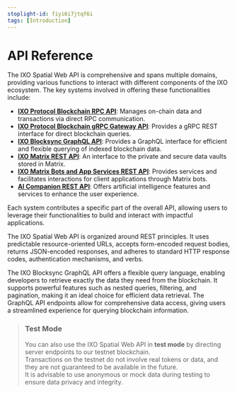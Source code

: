 ```yaml
---
stoplight-id: fiyi6i7jtqf6i
tags: [Introduction]
---
```


# API Reference

The IXO Spatial Web API is comprehensive and spans multiple domains, providing various functions to interact with different components of the IXO ecosystem. The key systems involved in offering these functionalities include:

- [**IXO Protocol Blockchain RPC API**](RPC-API/RPC-API-Overview.md): Manages on-chain data and transactions via direct RPC communication.
- [**IXO Protocol Blockchain gRPC Gateway API**](gRPC-Gateway/gRPC-Gateway-Overview.md): Provides a gRPC REST interface for direct blockchain queries.
- [**IXO Blocksync GraphQL API**](Blocksync-GraphQL-API/Blocksync-GraphQL-API-Overview.md): Provides a GraphQL interface for efficient and flexible querying of indexed blockchain data.
- [**IXO Matrix REST API**](Matrix-REST-API/Matrix-REST-API-Overview.md): An interface to the private and secure data vaults stored in Matrix.
- [**IXO Matrix Bots and App Services REST API**](Matrix-Bots-App-Services-REST-API/Matrix-Bots-App-Services-REST-API-Overview.md): Provides services and facilitates interactions for client applications through Matrix bots.
- [**AI Companion REST API**](AI-Companion-REST-API/AI-Companion-REST-API-Overview.md): Offers artificial intelligence features and services to enhance the user experience.

Each system contributes a specific part of the overall API, allowing users to leverage their functionalities to build and interact with impactful applications.

The IXO Spatial Web API is organized around REST principles. It uses predictable resource-oriented URLs, accepts form-encoded request bodies, returns JSON-encoded responses, and adheres to standard HTTP response codes, authentication mechanisms, and verbs.

The IXO Blocksync GraphQL API offers a flexible query language, enabling developers to retrieve exactly the data they need from the blockchain. It supports powerful features such as nested queries, filtering, and pagination, making it an ideal choice for efficient data retrieval. The GraphQL API endpoints allow for comprehensive data access, giving users a streamlined experience for querying blockchain information.

<!-- theme: info --> 
> ### Test Mode
>
> You can also use the IXO Spatial Web API in **test mode** by directing server endpoints to our testnet blockchain.  
> Transactions on the testnet do not involve real tokens or data, and they are not guaranteed to be available in the future.  
> It is advisable to use anonymous or mock data during testing to ensure data privacy and integrity.
